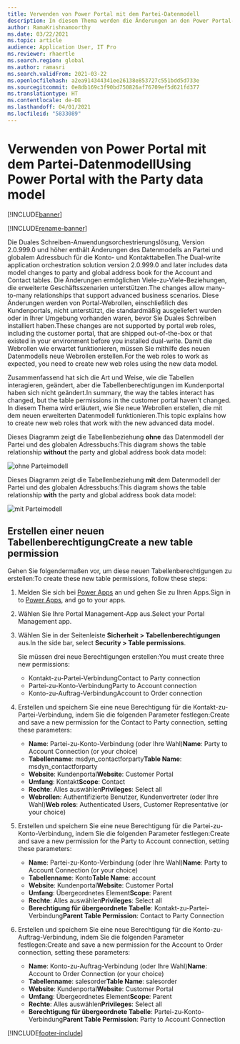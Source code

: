 ```yaml
---
title: Verwenden von Power Portal mit dem Partei-Datenmodell
description: In diesem Thema werden die Änderungen an den Power Portal-Webrollen aufgrund des Partei-Datenmodells in Duales Schreiben beschrieben.
author: RamaKrishnamoorthy
ms.date: 03/22/2021
ms.topic: article
audience: Application User, IT Pro
ms.reviewer: rhaertle
ms.search.region: global
ms.author: ramasri
ms.search.validFrom: 2021-03-22
ms.openlocfilehash: a2ea914344341ee26138e853727c551bdd5d733e
ms.sourcegitcommit: 0e8db169c3f90bd750826af76709ef5d621fd377
ms.translationtype: HT
ms.contentlocale: de-DE
ms.lasthandoff: 04/01/2021
ms.locfileid: "5833089"
---
```

# <a name="using-power-portal-with-the-party-data-model"></a><span data-ttu-id="d2271-103">Verwenden von Power Portal mit dem Partei-Datenmodell</span><span class="sxs-lookup"><span data-stu-id="d2271-103">Using Power Portal with the Party data model</span></span>

[!INCLUDE[banner](../../includes/banner.md)]

[!INCLUDE[rename-banner](~/includes/cc-data-platform-banner.md)]

<span data-ttu-id="d2271-104">Die Duales Schreiben-Anwendungsorchestrierungslösung, Version 2.0.999.0 und höher enthält Änderungen des Datenmodells an Partei und globalem Adressbuch für die Konto- und Kontakttabellen.</span><span class="sxs-lookup"><span data-stu-id="d2271-104">The Dual-write application orchestration solution version 2.0.999.0 and later includes data model changes to party and global address book for the Account and Contact tables.</span></span> <span data-ttu-id="d2271-105">Die Änderungen ermöglichen Viele-zu-Viele-Beziehungen, die erweiterte Geschäftsszenarien unterstützen.</span><span class="sxs-lookup"><span data-stu-id="d2271-105">The changes allow many-to-many relationships that support advanced business scenarios.</span></span> <span data-ttu-id="d2271-106">Diese Änderungen werden von Portal-Webrollen, einschließlich des Kundenportals, nicht unterstützt, die standardmäßig ausgeliefert wurden oder in Ihrer Umgebung vorhanden waren, bevor Sie Duales Schreiben installiert haben.</span><span class="sxs-lookup"><span data-stu-id="d2271-106">These changes are not supported by portal web roles, including the customer portal, that are shipped out-of-the-box or that existed in your environment before you installed dual-write.</span></span> <span data-ttu-id="d2271-107">Damit die Webrollen wie erwartet funktionieren, müssen Sie mithilfe des neuen Datenmodells neue Webrollen erstellen.</span><span class="sxs-lookup"><span data-stu-id="d2271-107">For the web roles to work as expected, you need to create new web roles using the new data model.</span></span> 

<span data-ttu-id="d2271-108">Zusammenfassend hat sich die Art und Weise, wie die Tabellen interagieren, geändert, aber die Tabellenberechtigungen im Kundenportal haben sich nicht geändert.</span><span class="sxs-lookup"><span data-stu-id="d2271-108">In summary, the way the tables interact has changed, but the table permissions in the customer portal haven't changed.</span></span> <span data-ttu-id="d2271-109">In diesem Thema wird erläutert, wie Sie neue Webrollen erstellen, die mit dem neuen erweiterten Datenmodell funktionieren.</span><span class="sxs-lookup"><span data-stu-id="d2271-109">This topic explains how to create new web roles that work with the new advanced data model.</span></span>

<span data-ttu-id="d2271-110">Dieses Diagramm zeigt die Tabellenbeziehung **ohne** das Datenmodell der Partei und des globalen Adressbuchs:</span><span class="sxs-lookup"><span data-stu-id="d2271-110">This diagram shows the table relationship **without** the party and global address book data model:</span></span>

   ![ohne Parteimodell](media/without-party-model.PNG)

<span data-ttu-id="d2271-112">Dieses Diagramm zeigt die Tabellenbeziehung **mit** dem Datenmodell der Partei und des globalen Adressbuchs:</span><span class="sxs-lookup"><span data-stu-id="d2271-112">This diagram shows the table relationship **with** the party and global address book data model:</span></span>

   ![mit Parteimodell](media/with-party-model.png)

## <a name="create-a-new-table-permission"></a><span data-ttu-id="d2271-114">Erstellen einer neuen Tabellenberechtigung</span><span class="sxs-lookup"><span data-stu-id="d2271-114">Create a new table permission</span></span>

<span data-ttu-id="d2271-115">Gehen Sie folgendermaßen vor, um diese neuen Tabellenberechtigungen zu erstellen:</span><span class="sxs-lookup"><span data-stu-id="d2271-115">To create these new table permissions, follow these steps:</span></span>

1. <span data-ttu-id="d2271-116">Melden Sie sich bei [Power Apps](https://make.powerapps.com) an und gehen Sie zu Ihren Apps.</span><span class="sxs-lookup"><span data-stu-id="d2271-116">Sign in to [Power Apps](https://make.powerapps.com), and go to your apps.</span></span>
2. <span data-ttu-id="d2271-117">Wählen Sie Ihre Portal Management-App aus.</span><span class="sxs-lookup"><span data-stu-id="d2271-117">Select your Portal Management app.</span></span>
3. <span data-ttu-id="d2271-118">Wählen Sie in der Seitenleiste **Sicherheit > Tabellenberechtigungen** aus.</span><span class="sxs-lookup"><span data-stu-id="d2271-118">In the side bar, select **Security > Table permissions**.</span></span>

    <span data-ttu-id="d2271-119">Sie müssen drei neue Berechtigungen erstellen:</span><span class="sxs-lookup"><span data-stu-id="d2271-119">You must create three new permissions:</span></span>

    + <span data-ttu-id="d2271-120">Kontakt-zu-Partei-Verbindung</span><span class="sxs-lookup"><span data-stu-id="d2271-120">Contact to Party connection</span></span>
    + <span data-ttu-id="d2271-121">Partei-zu-Konto-Verbindung</span><span class="sxs-lookup"><span data-stu-id="d2271-121">Party to Account connection</span></span>
    + <span data-ttu-id="d2271-122">Konto-zu-Auftrag-Verbindung</span><span class="sxs-lookup"><span data-stu-id="d2271-122">Account to Order connection</span></span>

4. <span data-ttu-id="d2271-123">Erstellen und speichern Sie eine neue Berechtigung für die Kontakt-zu-Partei-Verbindung, indem Sie die folgenden Parameter festlegen:</span><span class="sxs-lookup"><span data-stu-id="d2271-123">Create and save a new permission for the Contact to Party connection, setting these parameters:</span></span>

    + <span data-ttu-id="d2271-124">**Name**: Partei-zu-Konto-Verbindung (oder Ihre Wahl)</span><span class="sxs-lookup"><span data-stu-id="d2271-124">**Name**: Party to Account Connection (or your choice)</span></span>
    + <span data-ttu-id="d2271-125">**Tabellenname**: msdyn_contactforparty</span><span class="sxs-lookup"><span data-stu-id="d2271-125">**Table Name**: msdyn_contactforparty</span></span>
    + <span data-ttu-id="d2271-126">**Website**: Kundenportal</span><span class="sxs-lookup"><span data-stu-id="d2271-126">**Website**: Customer Portal</span></span>
    + <span data-ttu-id="d2271-127">**Umfang**: Kontakt</span><span class="sxs-lookup"><span data-stu-id="d2271-127">**Scope**: Contact</span></span>
    + <span data-ttu-id="d2271-128">**Rechte**: Alles auswählen</span><span class="sxs-lookup"><span data-stu-id="d2271-128">**Privileges**: Select all</span></span>
    + <span data-ttu-id="d2271-129">**Webrollen**: Authentifizierte Benutzer, Kundenvertreter (oder Ihre Wahl)</span><span class="sxs-lookup"><span data-stu-id="d2271-129">**Web roles**: Authenticated Users, Customer Representative (or your choice)</span></span>

5. <span data-ttu-id="d2271-130">Erstellen und speichern Sie eine neue Berechtigung für die Partei-zu-Konto-Verbindung, indem Sie die folgenden Parameter festlegen:</span><span class="sxs-lookup"><span data-stu-id="d2271-130">Create and save a new permission for the Party to Account connection, setting these parameters:</span></span>

    + <span data-ttu-id="d2271-131">**Name**: Partei-zu-Konto-Verbindung (oder Ihre Wahl)</span><span class="sxs-lookup"><span data-stu-id="d2271-131">**Name**: Party to Account Connection (or your choice)</span></span>
    + <span data-ttu-id="d2271-132">**Tabellenname**: Konto</span><span class="sxs-lookup"><span data-stu-id="d2271-132">**Table Name**: account</span></span>
    + <span data-ttu-id="d2271-133">**Website**: Kundenportal</span><span class="sxs-lookup"><span data-stu-id="d2271-133">**Website**: Customer Portal</span></span>
    + <span data-ttu-id="d2271-134">**Umfang**: Übergeordnetes Element</span><span class="sxs-lookup"><span data-stu-id="d2271-134">**Scope**: Parent</span></span>
    + <span data-ttu-id="d2271-135">**Rechte**: Alles auswählen</span><span class="sxs-lookup"><span data-stu-id="d2271-135">**Privileges**: Select all</span></span>
    + <span data-ttu-id="d2271-136">**Berechtigung für übergeordnete Tabelle**: Kontakt-zu-Partei-Verbindung</span><span class="sxs-lookup"><span data-stu-id="d2271-136">**Parent Table Permission**: Contact to Party Connection</span></span>

6. <span data-ttu-id="d2271-137">Erstellen und speichern Sie eine neue Berechtigung für die Konto-zu-Auftrag-Verbindung, indem Sie die folgenden Parameter festlegen:</span><span class="sxs-lookup"><span data-stu-id="d2271-137">Create and save a new permission for the Account to Order connection, setting these parameters:</span></span>

    + <span data-ttu-id="d2271-138">**Name**: Konto-zu-Auftrag-Verbindung (oder Ihre Wahl)</span><span class="sxs-lookup"><span data-stu-id="d2271-138">**Name**: Account to Order Connection (or your choice)</span></span>
    + <span data-ttu-id="d2271-139">**Tabellenname**: salesorder</span><span class="sxs-lookup"><span data-stu-id="d2271-139">**Table Name**: salesorder</span></span>
    + <span data-ttu-id="d2271-140">**Website**: Kundenportal</span><span class="sxs-lookup"><span data-stu-id="d2271-140">**Website**: Customer Portal</span></span>
    + <span data-ttu-id="d2271-141">**Umfang**: Übergeordnetes Element</span><span class="sxs-lookup"><span data-stu-id="d2271-141">**Scope**: Parent</span></span>
    + <span data-ttu-id="d2271-142">**Rechte**: Alles auswählen</span><span class="sxs-lookup"><span data-stu-id="d2271-142">**Privileges**: Select all</span></span>
    + <span data-ttu-id="d2271-143">**Berechtigung für übergeordnete Tabelle**: Partei-zu-Konto-Verbindung</span><span class="sxs-lookup"><span data-stu-id="d2271-143">**Parent Table Permission**: Party to Account Connection</span></span>

[!INCLUDE[footer-include](../../../../includes/footer-banner.md)]

